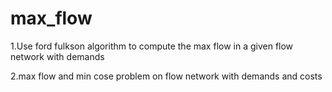 # max_flow

1.Use ford fulkson algorithm to compute the max flow in a given flow network with demands

2.max flow and min cose problem on flow network with demands and costs
